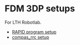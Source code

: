 # FDM 3DP setups

For LTH Robotlab.

- [RAPID program setup](./rapid_program_setup/)
- [compas_rrc setup](./compas_rrc_setup/)
